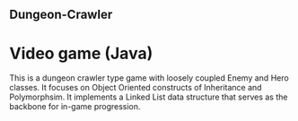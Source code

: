 ## Dungeon-Crawler
# Video game (Java)
This is a dungeon crawler type game with loosely coupled Enemy and Hero classes. It focuses on Object Oriented constructs of Inheritance and Polymorphsim. It implements a Linked List data structure that serves as the backbone for in-game progression.
